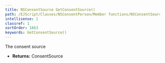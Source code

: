 ```yaml
---
title: NSConsentSource GetConsentSource()
path: /EJScript/Classes/NSConsentPerson/Member functions/NSConsentSource GetConsentSource()
intellisense: 1
classref: 1
sortOrder: 1663
keywords: GetConsentSource()
---
```



The consent source



* **Returns:** ConsentSource


